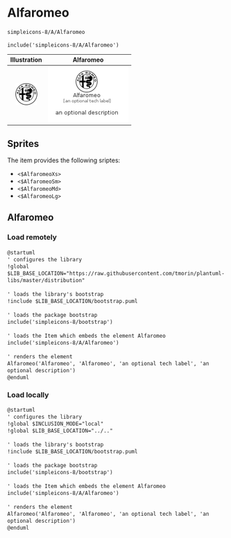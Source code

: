 # Alfaromeo


```text
simpleicons-8/A/Alfaromeo
```

```text
include('simpleicons-8/A/Alfaromeo')
```



| Illustration | Alfaromeo |
| :---: | :---: |
| ![illustration for Illustration](../../simpleicons-8/A/Alfaromeo.png) | ![illustration for Alfaromeo](../../simpleicons-8/A/Alfaromeo.Local.png) |



## Sprites
The item provides the following sriptes:

- `<$AlfaromeoXs>`
- `<$AlfaromeoSm>`
- `<$AlfaromeoMd>`
- `<$AlfaromeoLg>`





## Alfaromeo

### Load remotely
```plantuml
@startuml
' configures the library
!global $LIB_BASE_LOCATION="https://raw.githubusercontent.com/tmorin/plantuml-libs/master/distribution"

' loads the library's bootstrap
!include $LIB_BASE_LOCATION/bootstrap.puml

' loads the package bootstrap
include('simpleicons-8/bootstrap')

' loads the Item which embeds the element Alfaromeo
include('simpleicons-8/A/Alfaromeo')

' renders the element
Alfaromeo('Alfaromeo', 'Alfaromeo', 'an optional tech label', 'an optional description')
@enduml
```

### Load locally
```plantuml
@startuml
' configures the library
!global $INCLUSION_MODE="local"
!global $LIB_BASE_LOCATION="../.."

' loads the library's bootstrap
!include $LIB_BASE_LOCATION/bootstrap.puml

' loads the package bootstrap
include('simpleicons-8/bootstrap')

' loads the Item which embeds the element Alfaromeo
include('simpleicons-8/A/Alfaromeo')

' renders the element
Alfaromeo('Alfaromeo', 'Alfaromeo', 'an optional tech label', 'an optional description')
@enduml
```

